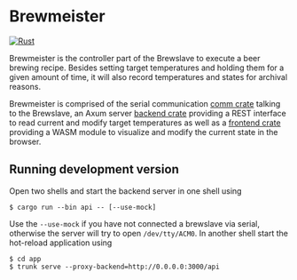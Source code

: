 # Brewmeister

[![Rust](https://github.com/brewpeople/brewmeister-rs/actions/workflows/rust.yml/badge.svg)](https://github.com/brewpeople/brewmeister-rs/actions/workflows/rust.yml)

Brewmeister is the controller part of the Brewslave to execute a beer brewing
recipe. Besides setting target temperatures and holding them for a given amount
of time, it will also record temperatures and states for archival reasons.

Brewmeister is comprised of the serial communication [comm crate](./comm)
talking to the Brewslave, an Axum server [backend crate](./api) providing a REST
interface to read current and modify target temperatures as well as a [frontend
crate](./app) providing a WASM module to visualize and modify the current state
in the browser.


## Running development version

Open two shells and start the backend server in one shell using

    $ cargo run --bin api -- [--use-mock]

Use the `--use-mock` if you have not connected a brewslave via serial, otherwise
the server will try to open `/dev/tty/ACM0`. In another shell start the
hot-reload application using

    $ cd app
    $ trunk serve --proxy-backend=http://0.0.0.0:3000/api
